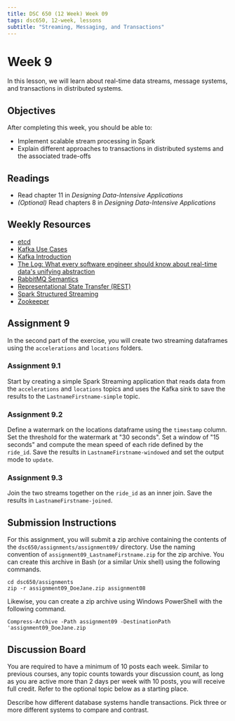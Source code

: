 ```yaml
---
title: DSC 650 (12 Week) Week 09
tags: dsc650, 12-week, lessons
subtitle: "Streaming, Messaging, and Transactions"
---
```


# Week 9

In this lesson, we will learn about real-time data streams, message systems, and transactions in distributed systems. 

## Objectives

After completing this week, you should be able to:

* Implement scalable stream processing in Spark
* Explain different approaches to transactions in distributed systems and the associated trade-offs

## Readings

* Read chapter 11 in *Designing Data-Intensive Applications*
* *(Optional)* Read chapters 8 in *Designing Data-Intensive Applications*

## Weekly Resources

* [etcd][etcd]
* [Kafka Use Cases][kafka-use-cases]
* [Kafka Introduction][kafka-introduction]
* [The Log: What every software engineer should know about real-time data's unifying abstraction][kafka-the-log]
* [RabbitMQ Semantics][rabbitmq-semantics]
* [Representational State Transfer (REST)][fielding-rest]
* [Spark Structured Streaming][spark-structured-streaming]
* [Zookeeper][zookeeper]

## Assignment 9

In the second part of the exercise, you will create two streaming dataframes using the `accelerations` and `locations` folders. 

### Assignment 9.1

Start by creating a simple Spark Streaming application that reads data from the `accelerations` and `locations` topics and uses the Kafka sink to save the results to the `LastnameFirstname-simple` topic. 

### Assignment 9.2

Define a watermark on the locations dataframe using the `timestamp` column. Set the threshold for the watermark at "30 seconds". Set a window of "15 seconds" and compute the mean speed of each ride defined by the `ride_id`. Save the results in `LastnameFirstname-windowed` and set the output mode to `update`.

### Assignment 9.3

Join the two streams together on the `ride_id` as an inner join.  Save the results in `LastnameFirstname-joined`. 

## Submission Instructions

For this assignment, you will submit a zip archive containing the contents of the `dsc650/assignments/assignment09/` directory. Use the naming convention of `assignment09_LastnameFirstname.zip` for the zip archive. You can create this archive in Bash (or a similar Unix shell) using the following commands. 

```shell
cd dsc650/assignments
zip -r assignment09_DoeJane.zip assignment08
```

Likewise, you can create a zip archive using Windows PowerShell with the following command. 

```shell
Compress-Archive -Path assignment09 -DestinationPath 'assignment09_DoeJane.zip
```

## Discussion Board

You are required to have a minimum of 10 posts each week.  Similar to previous courses, any topic counts towards your discussion count, as long as you are active more than 2 days per week with 10 posts, you will receive full credit. Refer to the optional topic below as a starting place.

Describe how different database systems handle transactions.  Pick three or more different systems to compare and contrast.

[berkeley-deepdrive]: https://bdd-data.berkeley.edu/
[etcd]: https://etcd.io/
[fielding-rest]: https://www.ics.uci.edu/~fielding/pubs/dissertation/rest_arch_style.htm
[kafka-the-log]: https://engineering.linkedin.com/distributed-systems/log-what-every-software-engineer-should-know-about-real-time-datas-unifying
[kafka-use-cases]: https://kafka.apache.org/uses
[kafka-introduction]: https://kafka.apache.org/intro
[rabbitmq-semantics]: https://www.rabbitmq.com/semantics.html]
[spark-structured-streaming]: http://spark.apache.org/docs/latest/structured-streaming-programming-guide.html
[zookeeper]: https://zookeeper.apache.org/
